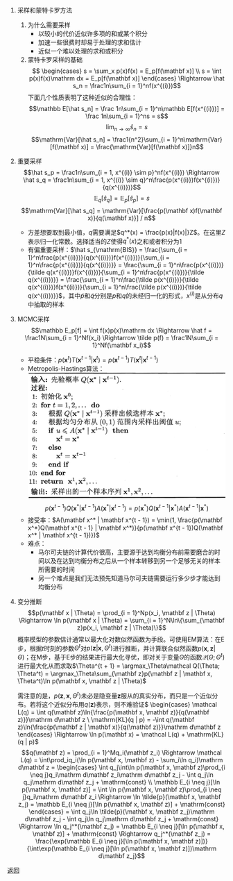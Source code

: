 1. 采样和蒙特卡罗方法
    1. 为什么需要采样
        - 以较小的代价近似许多项的和或某个积分
        - 加速一些很费时却易于处理的求和估计
        - 近似一个难以处理的求和或积分
    2. 蒙特卡罗采样的基础
        $$
        \begin{cases}
            s = \sum_x p(x)f(x) = E_p[f(\mathbf x)] \\
            s = \int p(x)f(x)\mathrm dx = E_p[f(\mathbf x)]
        \end{cases}
        \Rightarrow \hat s_n = \frac1n\sum_{i = 1}^nf(x^{(i)})$$
        下面几个性质表明了这种近似的合理性：
        $$\mathbb E[\hat s_n] = \frac 1n\sum_{i = 1}^n\mathbb E[f(x^{(i)})] = \frac 1n\sum_{i = 1}^ns = s$$
        $$\lim_{n \rightarrow \infty}\hat s_n = s$$
        $$\mathrm{Var}[\hat s_n] = \frac1{n^2}\sum_{i = 1}^n\mathrm{Var}[f(\mathbf x)] = \frac{\mathrm{Var}[f(\mathbf x)]}n$$
2. 重要采样
    $$\hat s_p = \frac1n\sum_{i = 1, x^{(i)} \sim p}^nf(x^{(i)}) \Rightarrow \hat s_q = \frac1n\sum_{i = 1, x^{(i)} \sim q}^n\frac{p(x^{(i)})f(x^{(i)})}{q(x^{(i)})}$$
    $$\mathbb E_q[\hat s_q] = \mathbb E_p[\hat s_p] = s$$
    $$\mathrm{Var}[\hat s_q] = \mathrm{Var}[\frac{p(\mathbf x)f(\mathbf x)}{q(\mathbf x)}] / n$$
    - 方差想要取到最小值，$q$需要满足$q^*(x) = \frac{p(x)|f(x)|}Z$。在这里$Z$表示归一化常数。选择适当的$Z$使得$q^*(x)$之和或者积分为1
    - 有偏重要采样：$\hat s_{\mathrm{BIS}} = \frac{\sum_{i = 1}^n\frac{p(x^{(i)})}{q(x^{(i)})}f(x^{(i)})}{\sum_{i = 1}^n\frac{p(x^{(i)})}{q(x^{(i)})}} = \frac{\sum_{i = 1}^n\frac{p(x^{(i)})}{\tilde q(x^{(i)})}f(x^{(i)})}{\sum_{i = 1}^n\frac{p(x^{(i)})}{\tilde q(x^{(i)})}} = \frac{\sum_{i = 1}^n\frac{\tilde p(x^{(i)})}{\tilde q(x^{(i)})}f(x^{(i)})}{\sum_{i = 1}^n\frac{\tilde p(x^{(i)})}{\tilde q(x^{(i)})}}$，其中$\tilde p$和$\tilde q$分别是$p$和$q$的未经归一化的形式，$x^{(i)}$是从分布$q$中抽取的样本
3. MCMC采样
    $$\mathbb E_p[f] = \int f(x)p(x)\mathrm dx \Rightarrow \hat f = \frac1N\sum_{i = 1}^Nf(x_i) \Rightarrow \tilde p(f) = \frac1N\sum_{i = 1}^Nf(\mathbf x_i)$$
    - 平稳条件：$p(\mathbf x^t)T(\mathbf x^{t - 1} | \mathbf x^t) = p(\mathbf x^{t - 1})T(\mathbf x^t | \mathbf x^{t - 1})$
    - Metropolis-Hastings算法：
        ![Metropolis-Hastings](Metropolis-Hastings.png 'Metropolis-Hastings')
        $$p(\mathbf x^{t - 1})Q(\mathbf x^* | \mathbf x^{t - 1})A(\mathbf x^* | \mathbf x^{t - 1}) = p(\mathbf x^*)Q(\mathbf x^{t - 1} | \mathbf x^*)A(\mathbf x^{t - 1} | \mathbf x^*)$$
    - 接受率：$A(\mathbf x^* | \mathbf x^{t - 1}) = \min(1, \frac{p(\mathbf x^*)Q(\mathbf x^{t - 1} | \mathbf x^*)}{p(\mathbf x^{t - 1})Q(\mathbf x^* | \mathbf x^{t - 1})})$
    - 难点：
        - 马尔可夫链的计算代价很高，主要源于达到均衡分布前需要磨合的时间以及在达到均衡分布之后从一个样本转移到另一个足够无关的样本所需要的时间
        - 另一个难点是我们无法预先知道马尔可夫链需要运行多少步才能达到均衡分布
4. 变分推断
	$$p(\mathbf x | \Theta) = \prod_{i = 1}^Np(x_i, \mathbf z | \Theta) \Rightarrow \ln p(\mathbf x | \Theta) = \sum_{i = 1}^N\ln\{\sum_{\mathbf z}p(x_i, \mathbf z | \Theta)\}$$
	概率模型的参数估计通常以最大化对数似然函数为手段。可使用EM算法：在E步，根据$t$时刻的参数$\Theta^t$对$p(\mathbf z | \mathbf x, \Theta^t)$进行推断，并计算联合似然函数$p(\mathbf x, \mathbf z | \Theta)$；在M步，基于E步的结果进行最大化寻优，即对关于变量$\Theta$的函数$\mathcal Q(\Theta; \Theta^t)$进行最大化从而求取$\Theta^{t + 1} = \argmax_\Theta\mathcal Q(\Theta; \Theta^t) = \argmax_\Theta\sum_{\mathbf z}p(\mathbf z | \mathbf x, \Theta^t)\ln p(\mathbf x, \mathbf z | \Theta)$
    
    需注意的是，$p(\mathbf z, \mathbf x, \Theta^t)$未必是隐变量$\mathbf z$服从的真实分布，而只是一个近似分布。若将这个近似分布用$q(\mathbf z)$表示，则不难验证$
    \begin{cases}
        \mathcal L(q) = \int q(\mathbf z)\ln{\frac{p(\mathbf x, \mathbf z)}{q(\mathbf z)}}\mathrm d\mathbf z \\
        \mathrm{KL}(q \| p) = -\int q(\mathbf z)\ln{\frac{p(\mathbf z | \mathbf x)}{q(\mathbf z)}}\mathrm d\mathbf z
    \end{cases}
    \Rightarrow \ln p(\mathbf x) = \mathcal L(q) + \mathrm{KL}(q \| p)$
    $$q(\mathbf z) = \prod_{i = 1}^Mq_i(\mathbf z_i) \Rightarrow \mathcal L(q) = \int\prod_iq_i(\ln p(\mathbf x, \mathbf z) - \sum_i\ln q_i)\mathrm d\mathbf z =
    \begin{cases}
        \int q_j\int\ln p(\mathbf x, \mathbf z)\prod_{i \neq j}q_i\mathrm d\mathbf z_i\mathrm d\mathbf z_j - \int q_j\ln q_j\mathrm d\mathbf z_j + \mathrm{const} \\
        \mathbb E_{i \neq j}[\ln p(\mathbf x, \mathbf z)] = \int \ln p(\mathbf x, \mathbf z)\prod_{i \neq j}q_i\mathrm d\mathbf z_i \Rightarrow \ln \tilde{p}(\mathbf x, \mathbf z_j) = \mathbb E_{i \neq j}[\ln p(\mathbf x, \mathbf z)] + \mathrm{const}
    \end{cases}
    = \int q_j\ln \tilde{p}(\mathbf x, \mathbf z_j)\mathrm d\mathbf z_j - \int q_j\ln q_j\mathrm d\mathbf z_j + \mathrm{const} \Rightarrow \ln q_j^*(\mathbf z_j) = \mathbb E_{i \neq j}[\ln p(\mathbf x, \mathbf z)] + \mathrm{const} \Rightarrow q_j^*(\mathbf z_j) = \frac{\exp(\mathbb E_{i \neq j}[\ln p(\mathbf x, \mathbf z)])}{\int\exp(\mathbb E_{i \neq j}[\ln p(\mathbf x, \mathbf z)])\mathrm d\mathbf z_j}$$

[返回](readme.md)